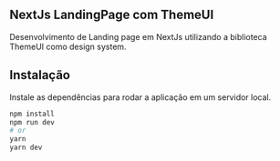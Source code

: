 ## NextJs LandingPage com ThemeUI
Desenvolvimento de Landing page em NextJs utilizando a biblioteca ThemeUI como design system.

## Instalação

Instale as dependências para rodar a aplicação em um servidor local.

```bash
npm install
npm run dev
# or
yarn
yarn dev
```
